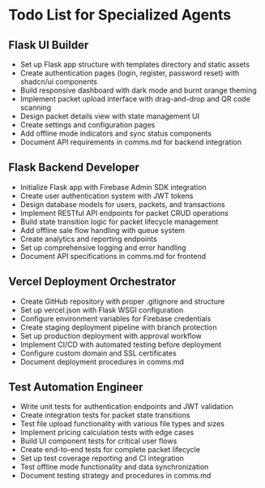# Todo List for Specialized Agents

## Flask UI Builder
- Set up Flask app structure with templates directory and static assets
- Create authentication pages (login, register, password reset) with shadcn/ui components
- Build responsive dashboard with dark mode and burnt orange theming
- Implement packet upload interface with drag-and-drop and QR code scanning
- Design packet details view with state management UI
- Create settings and configuration pages
- Add offline mode indicators and sync status components
- Document API requirements in comms.md for backend integration

## Flask Backend Developer
- Initialize Flask app with Firebase Admin SDK integration
- Create user authentication system with JWT tokens
- Design database models for users, packets, and transactions
- Implement RESTful API endpoints for packet CRUD operations
- Build state transition logic for packet lifecycle management
- Add offline sale flow handling with queue system
- Create analytics and reporting endpoints
- Set up comprehensive logging and error handling
- Document API specifications in comms.md for frontend

## Vercel Deployment Orchestrator
- Create GitHub repository with proper .gitignore and structure
- Set up vercel.json with Flask WSGI configuration
- Configure environment variables for Firebase credentials
- Create staging deployment pipeline with branch protection
- Set up production deployment with approval workflow
- Implement CI/CD with automated testing before deployment
- Configure custom domain and SSL certificates
- Document deployment procedures in comms.md

## Test Automation Engineer
- Write unit tests for authentication endpoints and JWT validation
- Create integration tests for packet state transitions
- Test file upload functionality with various file types and sizes
- Implement pricing calculation tests with edge cases
- Build UI component tests for critical user flows
- Create end-to-end tests for complete packet lifecycle
- Set up test coverage reporting and CI integration
- Test offline mode functionality and data synchronization
- Document testing strategy and procedures in comms.md